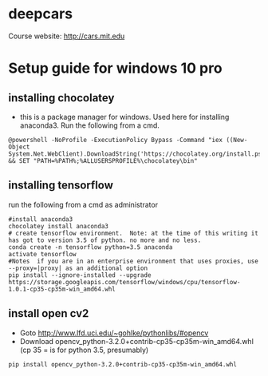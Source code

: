# deepcars 

Course website: http://cars.mit.edu


# Setup guide for windows 10 pro


## installing chocolatey 

- this is a package manager for windows. Used here  for installing anaconda3. Run the following from a cmd.
```shell
@powershell -NoProfile -ExecutionPolicy Bypass -Command "iex ((New-Object System.Net.WebClient).DownloadString('https://chocolatey.org/install.ps1'))" && SET "PATH=%PATH%;%ALLUSERSPROFILE%\chocolatey\bin"
```
## installing tensorflow 

run the following from a cmd as administrator

```shell
#install anaconda3
chocolatey install anaconda3
# create tensorflow environment.  Note: at the time of this writing it has got to version 3.5 of python. no more and no less.
conda create -n tensorflow python=3.5 anaconda
activate tensorflow
#Notes  if you are in an enterprise environment that uses proxies, use --proxy=|proxy| as an additional option
pip install --ignore-installed --upgrade https://storage.googleapis.com/tensorflow/windows/cpu/tensorflow-1.0.1-cp35-cp35m-win_amd64.whl 
```

## install open cv2
- Goto http://www.lfd.uci.edu/~gohlke/pythonlibs/#opencv
- Download opencv_python-3.2.0+contrib-cp35-cp35m-win_amd64.whl  (cp 35 = is for python 3.5, presumably)

```
pip install opencv_python-3.2.0+contrib-cp35-cp35m-win_amd64.whl 
```
